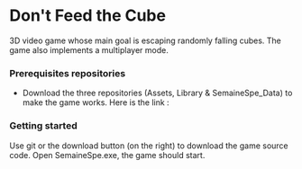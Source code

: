 # Don't Feed the Cube
3D video game whose main goal is escaping randomly falling cubes. The game also implements a multiplayer mode.

### Prerequisites repositories
- Download the three repositories (Assets, Library & SemaineSpe_Data) to make the game works.  Here is the link : 

### Getting started
Use git or the download button (on the right) to download the game source code.
Open SemaineSpe.exe, the game should start.
